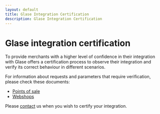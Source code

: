 ```yaml
---
layout: default
title: Glase Integration Certification
description: Glase Integration Certification
---
```


# Glase integration certification

To provide merchants with a higher level of confidence in their integration with
Glase offers a certification process to observe their integration
and verify its correct behaviour in different scenarios.

For information about requests and parameters that require verification, please check these documents:

* <a href="/downloads/SEQR_certification_process_POS.pdf">Points of sale</a>
* <a href="/downloads/SEQR_certification_process_web.pdf">Webshops</a>

Please [contact](/contact) us when you wish to certify your integration.